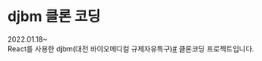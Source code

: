 # djbm 클론 코딩

2022.01.18~<br/>
React를 사용한 djbm(대전 바이오메디컬 규제자유특구)[#](https://www.djbm.or.kr/) 클론코딩 프로젝트입니다.